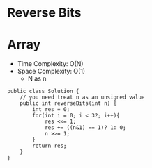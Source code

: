 # Reverse Bits
# Array
* Time Complexity: O(N)
* Space Complexity: O(1)
	* N as n
```
public class Solution {
    // you need treat n as an unsigned value
    public int reverseBits(int n) {
        int res = 0;
        for(int i = 0; i < 32; i++){
            res <<= 1;
            res += ((n&1) == 1)? 1: 0;
            n >>= 1;
        }
        return res;
    }
}
```
